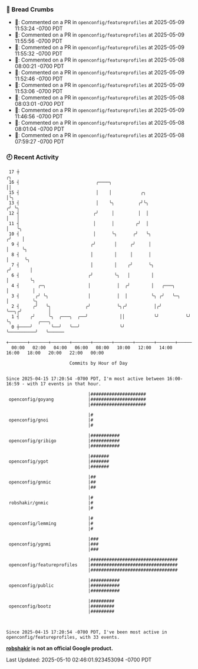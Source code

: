 ### 🍞 Bread Crumbs

 * 💬: Commented on a PR in  `openconfig/featureprofiles` at 2025-05-09 11:53:24 -0700 PDT
 * 💬: Commented on a PR in  `openconfig/featureprofiles` at 2025-05-09 11:55:56 -0700 PDT
 * 💬: Commented on a PR in  `openconfig/featureprofiles` at 2025-05-09 11:55:32 -0700 PDT
 * 💬: Commented on a PR in  `openconfig/featureprofiles` at 2025-05-08 08:00:21 -0700 PDT
 * 💬: Commented on a PR in  `openconfig/featureprofiles` at 2025-05-09 11:52:46 -0700 PDT
 * 💬: Commented on a PR in  `openconfig/featureprofiles` at 2025-05-09 11:53:06 -0700 PDT
 * 💬: Commented on a PR in  `openconfig/featureprofiles` at 2025-05-08 08:03:01 -0700 PDT
 * 💬: Commented on a PR in  `openconfig/featureprofiles` at 2025-05-09 11:46:56 -0700 PDT
 * 💬: Commented on a PR in  `openconfig/featureprofiles` at 2025-05-08 08:01:04 -0700 PDT
 * 💬: Commented on a PR in  `openconfig/featureprofiles` at 2025-05-08 07:59:27 -0700 PDT

### 🕘 Recent Activity
```
 17 ┼                                                                    ╭╮
 16 ┤                             ╭────╮                                 ││
 15 ┤                             │    │           ╭╮                    │╰╮
 13 ┤                             │    ╰╮         ╭╯╰╮                  ╭╯ ╰╮
 12 ┤                            ╭╯     │         │  │                  │   │
 11 ┤                            │      │        ╭╯  │                  │   ╰╮
 10 ┤                            │      ╰╮      ╭╯   ╰╮                ╭╯    │
  9 ┤                           ╭╯       │     ╭╯     │                │     ╰╮
  8 ┤                           │        │     │      │                │      ╰╮
  7 ┤                           │        │    ╭╯      ╰╮              ╭╯       │
  6 ┤                          ╭╯        ╰╮   │        │              │        ╰╮
  4 ┤       ╭─╮                │          │  ╭╯        │   ╭───╮      │         │
  3 ┤      ╭╯ ╰╮               │          │  │         ╰╮ ╭╯   ╰─╮    │         ╰╮
  2 ┤     ╭╯   ╰╮             ╭╯          ╰╮╭╯          │╭╯      ╰──╮╭╯          │
  1 ┤    ╭╯     ╰╮  ╭───╮  ╭──╯            ││           ╰╯          ╰╯           ╰╮          ╭───╮
  0 ┼────╯       ╰──╯   ╰──╯               ╰╯                                     ╰──────────╯   ╰──────
    +───────+───────+───────+───────+───────+───────+───────+───────+───────+───────+───────+───────+────
  00:00   02:00   04:00   06:00   08:00   10:00   12:00   14:00   16:00   18:00   20:00   22:00   00:00   

						Commits by Hour of Day


Since 2025-04-15 17:20:54 -0700 PDT, I'm most active between 16:00-16:59 - with 17 events in that hour.

```



```
                               |#####################
 openconfig/goyang             |#####################
                               |#####################

                               |#
 openconfig/gnoi               |#
                               |#

                               |###########
 openconfig/gribigo            |###########
                               |###########

                               |#######
 openconfig/ygot               |#######
                               |#######

                               |##
 openconfig/gnmic              |##
                               |##

                               |#
 robshakir/gnmic               |#
                               |#

                               |#
 openconfig/lemming            |#
                               |#

                               |###
 openconfig/ygnmi              |###
                               |###

                               |#################################
 openconfig/featureprofiles    |#################################
                               |#################################

                               |###########
 openconfig/public             |###########
                               |###########

                               |#########
 openconfig/bootz              |#########
                               |#########



Since 2025-04-15 17:20:54 -0700 PDT, I've been most active in openconfig/featureprofiles, with 33 events.

```
**[robshakir](mailto:robjs@google.com) is not an official Google product.**  


Last Updated: 2025-05-10 02:46:01.923453094 -0700 PDT
